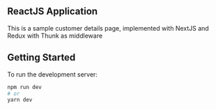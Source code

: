 ## ReactJS Application

This is a sample customer details page, implemented with NextJS and Redux with Thunk as middleware

## Getting Started

To run the development server:

```bash
npm run dev
# or
yarn dev
```
